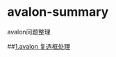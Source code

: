 # avalon-summary
avalon问题整理

##[1.avalon 复选框处理](https://github.com/ql91/avalon-summary/tree/master/avalon%E5%A4%8D%E9%80%89%E6%A1%86%E5%A4%84%E7%90%86)
